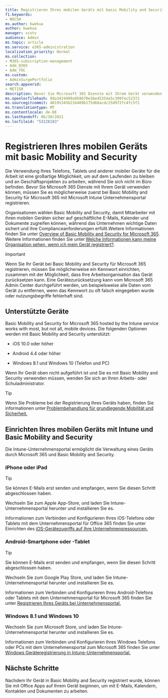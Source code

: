 ```yaml
---
title: Registrieren Ihres mobilen Geräts mit basic Mobility and Security
f1.keywords:
- NOCSH
ms.author: kwekua
author: kwekua
manager: scotv
audience: Admin
ms.topic: article
ms.service: o365-administration
localization_priority: Normal
ms.collection:
- M365-subscription-management
- Adm_O365
- Adm_TOC
ms.custom:
- AdminSurgePortfolio
search.appverid:
- MET150
description: Bevor Sie Microsoft 365 Dienste mit Ihrem Gerät verwenden können, müssen Sie es möglicherweise zuerst bei Basic Mobility and Security for Microsoft 365 registrieren.
ms.openlocfilehash: 9da3424409a950670e3be45354a5c399fec52372
ms.sourcegitcommit: 48195345b21b409b175d68acdc25d9f2fc4fc5f1
ms.translationtype: MT
ms.contentlocale: de-DE
ms.lasthandoff: 06/30/2021
ms.locfileid: "53228183"
---
```

# <a name="enroll-your-mobile-device-using-basic-mobility-and-security"></a>Registrieren Ihres mobilen Geräts mit basic Mobility and Security

Die Verwendung Ihres Telefons, Tablets und anderer mobiler Geräte für die Arbeit ist eine großartige Möglichkeit, um auf dem Laufenden zu bleiben und an Geschäftsprojekten zu arbeiten, während Sie sich nicht im Büro befinden. Bevor Sie Microsoft 365 Dienste mit Ihrem Gerät verwenden können, müssen Sie es möglicherweise zuerst bei Basic Mobility and Security für Microsoft 365 mit Microsoft Intune Unternehmensportal registrieren.

Organisationen wählen Basic Mobility and Security, damit Mitarbeiter mit ihren mobilen Geräten sicher auf geschäftliche E-Mails, Kalender und Dokumente zugreifen können, während das Unternehmen wichtige Daten sichert und ihre Complianceanforderungen erfüllt.Weitere Informationen finden Sie unter [Overview of Basic Mobility and Security for Microsoft 365](overview.md). Weitere Informationen finden Sie unter [Welche Informationen kann meine Organisation sehen, wenn ich mein Gerät registriert?](/intune-user-help/what-info-can-your-company-see-when-you-enroll-your-device-in-intune).

> [!IMPORTANT]
> Wenn Sie Ihr Gerät bei Basic Mobility and Security für Microsoft 365 registrieren, müssen Sie möglicherweise ein Kennwort einrichten, zusammen mit der Möglichkeit, dass Ihre Arbeitsorganisation das Gerät zurücksetzen kann. Eine Gerätezurücksetzung kann vom Microsoft 365 Admin Center durchgeführt werden, um beispielsweise alle Daten vom Gerät zu entfernen, wenn das Kennwort zu oft falsch eingegeben wurde oder nutzungsbegriffe fehlerhaft sind.

## <a name="supported-devices"></a>Unterstützte Geräte

Basic Mobility and Security for Microsoft 365 hosted by the Intune service works with most, but not all, mobile devices. Die folgenden Optionen werden mit Basic Mobility and Security unterstützt:

- iOS 10.0 oder höher

- Android 4.4 oder höher

- Windows 8.1 und Windows 10 (Telefon und PC)

Wenn Ihr Gerät oben nicht aufgeführt ist und Sie es mit Basic Mobility and Security verwenden müssen, wenden Sie sich an Ihren Arbeits- oder Schuladministrator.

> [!TIP]
> Wenn Sie Probleme bei der Registrierung Ihres Geräts haben, finden Sie informationen unter [Problembehandlung für grundlegende Mobilität und Sicherheit.](troubleshoot.md)

## <a name="set-up-your-mobile-device-with-intune-and-basic-mobility-and-security"></a>Einrichten Ihres mobilen Geräts mit Intune und Basic Mobility and Security

Die Intune-Unternehmensportal ermöglicht die Verwaltung eines Geräts durch Microsoft 365 und Basic Mobility and Security.

### <a name="iphone-or-ipad"></a>iPhone oder iPad

> [!TIP]
> Sie können E-Mails erst senden und empfangen, wenn Sie diesen Schritt abgeschlossen haben.

Wechseln Sie zum Apple App-Store, und laden Sie Intune-Unternehmensportal herunter und installieren Sie es.

Informationen zum Verbinden und Konfigurieren Ihres iOS-Telefons oder Tablets mit dem Unternehmensportal für Office 365 finden Sie unter Einrichten des [iOS-Gerätezugriffs auf Ihre Unternehmensressourcen.](/mem/intune/user-help/enroll-your-device-in-intune-ios)

### <a name="android-phone-or-tablet"></a>Android-Smartphone oder -Tablet

> [!TIP]
> Sie können E-Mails erst senden und empfangen, wenn Sie diesen Schritt abgeschlossen haben.

Wechseln Sie zum Google Play Store, und laden Sie Intune-Unternehmensportal herunter und installieren Sie es.

Informationen zum Verbinden und Konfigurieren Ihres Android-Telefons oder Tablets mit dem Unternehmensportal für Microsoft 365 finden Sie unter [Registrieren Ihres Geräts bei Unternehmensportal.](/mem/intune/user-help/enroll-device-android-company-portal)

### <a name="windows-81-and-windows-10"></a>Windows 8.1 und Windows 10

Wechseln Sie zum Microsoft Store, und laden Sie Intune-Unternehmensportal herunter und installieren Sie es.

Informationen zum Verbinden und Konfigurieren Ihres Windows Telefons oder PCs mit dem Unternehmensportal zum Microsoft 365 finden Sie unter [Windows Geräteregistrierung in Intune-Unternehmensportal.](/intune-user-help/windows-enrollment-company-portal)

## <a name="next-steps"></a>Nächste Schritte

Nachdem Ihr Gerät in Basic Mobility and Security registriert wurde, können Sie mit Office Apps auf Ihrem Gerät beginnen, um mit E-Mails, Kalendern, Kontakten und Dokumenten zu arbeiten.